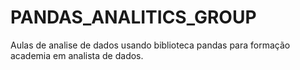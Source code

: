 # PANDAS_ANALITICS_GROUP
Aulas de analise de dados usando biblioteca pandas para formação academia em analista de dados.
